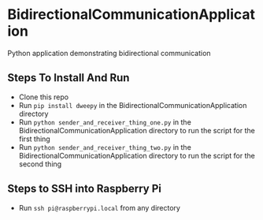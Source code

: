 # BidirectionalCommunicationApplication
Python application demonstrating bidirectional communication

## Steps To Install And Run

* Clone this repo
* Run `pip install dweepy` in the BidirectionalCommunicationApplication directory
* Run `python sender_and_receiver_thing_one.py` in the BidirectionalCommunicationApplication directory to run the script for the first thing
* Run `python sender_and_receiver_thing_two.py` in the BidirectionalCommunicationApplication directory to run the script for the second thing

## Steps to SSH into Raspberry Pi

* Run `ssh pi@raspberrypi.local` from any directory
